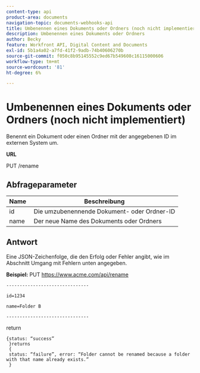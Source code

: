 ```yaml
---
content-type: api
product-area: documents
navigation-topic: documents-webhooks-api
title: Umbenennen eines Dokuments oder Ordners (noch nicht implementiert)
description: Umbenennen eines Dokuments oder Ordners
author: Becky
feature: Workfront API, Digital Content and Documents
exl-id: 5b1a4a02-a7fd-41f2-9adb-74b40606270b
source-git-commit: f050c8b95145552c9ed67b549608c16115000606
workflow-type: tm+mt
source-wordcount: '81'
ht-degree: 6%

---
```



# Umbenennen eines Dokuments oder Ordners (noch nicht implementiert)

Benennt ein Dokument oder einen Ordner mit der angegebenen ID im externen System um.

**URL**

PUT /rename

## Abfrageparameter

| Name  | Beschreibung |
|---|---|
| id | Die umzubenennende Dokument- oder Ordner-ID |
| name  | Der neue Name des Dokuments oder Ordners |


## Antwort

Eine JSON-Zeichenfolge, die den Erfolg oder Fehler angibt, wie im Abschnitt Umgang mit Fehlern unten angegeben.

**Beispiel:** PUT https://www.acme.com/api/rename

```
-------------------------------

id=1234

name=Folder B ­­­­­­­­­­­­­­­­­­­­­­­­­­­­­­­­­­­­

-------------------------------
```

return

```
{status: “success”
 }returns
 {
 status: “failure”, error: “Folder cannot be renamed because a folder with that name already exists.”
 }
```
